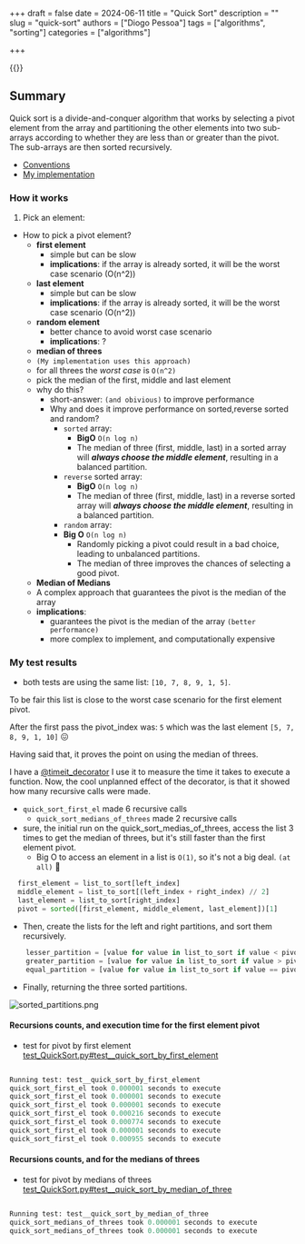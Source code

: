 +++
draft = false
date = 2024-06-11
title = "Quick Sort"
description = ""
slug = "quick-sort"
authors = ["Diogo Pessoa"]
tags = ["algorithms", "sorting"]
categories = ["algorithms"]

+++

{{<toc>}}

## Summary

Quick sort is a divide-and-conquer algorithm that works by selecting a pivot element
from the array and partitioning the other elements into two sub-arrays according to
whether they are less than or greater than the pivot. The sub-arrays are then sorted
recursively.

- [Conventions](https://diogo-pessoa.github.io/posts/conventions)
- [My implementation](https://github.com/diogo-pessoa/coding-exercises-for-interviews/tree/main/algorithms/quicksort)

### How it works

1. Pick an element:

- How to pick a pivot element?
    - **first element**
        - simple but can be slow
        - **implications**: if the array is already sorted, it will be the worst case
          scenario (O(n^2))
    - **last element**
        - simple but can be slow
        - **implications**: if the array is already sorted, it will be the worst case
          scenario (O(n^2))
    - **random element**
        - better chance to avoid worst case scenario
        - **implications**: ?
    - **median of threes**
    - `(My implementation uses this approach)`
    - for all threes the _worst case_ is `O(n^2)`
    - pick the median of the first, middle and last element
    - why do this?
        - short-answer: `(and obivious)` to improve performance
        - Why and does it improve performance on sorted,reverse sorted and random?
            - `sorted` array:
                - **BigO** `O(n log n)`
                - The median of three (first, middle, last) in a sorted array will
                  **_always choose the middle element_**, resulting in a balanced
                  partition.
            - `reverse` sorted array:
                - **BigO** `O(n log n)`
                - The median of three (first, middle, last) in a reverse sorted array
                  will **_always choose the middle element_**, resulting in a balanced
                  partition.
            - `random` array:
            - **Big O** `O(n log n)`
                - Randomly picking a pivot could result in a bad choice, leading to
                  unbalanced partitions.
                - The median of three improves the chances of selecting a good pivot.
    - **Median of Medians**
    - A complex approach that guarantees the pivot is the median of the array
    - **implications**:
        - guarantees the pivot is the median of the array `(better performance)`
        - more complex to implement, and computationally expensive

### My test results


* both tests are using the same list: `[10, 7, 8, 9, 1, 5]`.

To be fair this list is close to the worst case scenario for the first element pivot.

After the first pass the pivot_index was: `5` which was the last
element `[5, 7, 8, 9, 1, 10]` :confounded:

Having said that, it proves the point on using the median of threes.

I have
a [@timeit_decorator](https://github.com/diogo-pessoa/coding-exercises-for-interviews/blob/main/helpers/TimeItDecorator.py)
I use it to measure the time it takes to execute a function. Now, the cool unplanned
effect
of the decorator, is that it showed how many recursive calls were made.

* `quick_sort_first_el` made 6 recursive calls
    * `quick_sort_medians_of_threes` made 2 recursive calls
* sure, the initial run on the quick_sort_medias_of_threes, access the list 3 times
  to get the median of threes, but it's still faster than the first element pivot.
    * Big O to access an element in a list is `O(1)`, so it's not a big
      deal. `(at all)` :rocket:

```python
  first_element = list_to_sort[left_index]
  middle_element = list_to_sort[(left_index + right_index) // 2]
  last_element = list_to_sort[right_index]
  pivot = sorted([first_element, middle_element, last_element])[1]
```

* Then, create the lists for the left and right partitions, and sort them
  recursively.

```python
    lesser_partition = [value for value in list_to_sort if value < pivot]
    greater_partition = [value for value in list_to_sort if value > pivot]
    equal_partition = [value for value in list_to_sort if value == pivot]
```

* Finally, returning the three sorted partitions.

![sorted_partitions.png](/images/sorted_partitions.png)

#### Recursions counts, and execution time for the first element pivot

- test for pivot by first
  element [test_QuickSort.py#test__quick_sort_by_first_element](https://github.com/diogo-pessoa/coding-exercises-for-interviews/blob/main/algorithms/quicksort/test_QuickSort.py#L12)

```python

Running test: test__quick_sort_by_first_element
quick_sort_first_el took 0.000001 seconds to execute
quick_sort_first_el took 0.000001 seconds to execute
quick_sort_first_el took 0.000001 seconds to execute
quick_sort_first_el took 0.000216 seconds to execute
quick_sort_first_el took 0.000774 seconds to execute
quick_sort_first_el took 0.000001 seconds to execute
quick_sort_first_el took 0.000955 seconds to execute
```

#### Recursions counts, and for the medians of threes

- test for pivot by medians of
  threes [test_QuickSort.py#test__quick_sort_by_median_of_three](https://github.com/diogo-pessoa/coding-exercises-for-interviews/blob/main/algorithms/quicksort/test_QuickSort.py#L17)

```python

Running test: test__quick_sort_by_median_of_three
quick_sort_medians_of_threes took 0.000001 seconds to execute
quick_sort_medians_of_threes took 0.000001 seconds to execute

```




